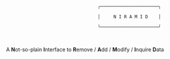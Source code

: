# 

                                            ╭──────────────────────╮

                                            │     N I R A M I D    │      

                                            ╰──────────────────────╯


<br>

<p align="center"> A <b>N</b>ot-so-plain <b>I</b>nterface to <b>R</b>emove / <b>A</b>dd / <b>M</b>odify / <b>I</b>nquire <b>D</b>ata</p>